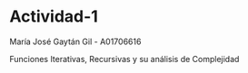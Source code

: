 # Actividad-1
María José Gaytán Gil - A01706616

Funciones Iterativas, Recursivas y su análisis de Complejidad
